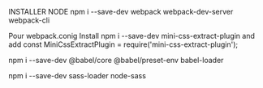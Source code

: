 INSTALLER NODE
npm i --save-dev webpack webpack-dev-server webpack-cli

Pour webpack.conig
Install
npm i --save-dev mini-css-extract-plugin
and add const MiniCssExtractPlugin = require('mini-css-extract-plugin'); 

npm i --save-dev @babel/core @babel/preset-env babel-loader

npm i --save-dev sass-loader node-sass